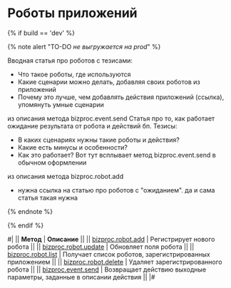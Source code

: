 # Роботы приложений

{% if build == 'dev' %}

{% note alert "TO-DO _не выгружается на prod_" %}

Вводная статья про роботов с тезисами:

- Что такое роботы, где используются
- Какие сценарии можно делать, добавляя своих роботов из приложений
- Почему это лучше, чем добавлять действия приложений (ссылка), упомянуть умные сценарии

из описания метода bizproc.event.send
Статья про то, как работает ожидание результата от робота и действий бп. Тезисы:

- В каких сценариях нужны такие роботы и действия?
- Какие есть минусы и особенности?
- Как это работает? Вот тут всплывает метод bizproc.event.send в обычном оформлении

из описания метода bizproc.robot.add
- нужна ссылка на статью про роботов с "ожиданием". да и сама статья такая нужна

{% endnote %}

{% endif %}

#|
|| **Метод** | **Описание** ||
|| [bizproc.robot.add](./bizproc-robot-add.md) | Регистрирует нового робота ||
|| [bizproc.robot.update](./bizproc-robot-update.md) | Обновляет поля робота ||
|| [bizproc.robot.list](./bizproc-robot-list.md) | Получает список роботов, зарегистрированных приложением ||
|| [bizproc.robot.delete](./bizproc-robot-delete.md) | Удаляет зарегистрированного робота ||
|| [bizproc.event.send](./bizproc-event-send.md) | Возвращает действию выходные параметры, заданные в описании действия ||
|#